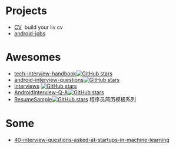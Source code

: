 

# Projects

- [CV](https://github.com/raphink/CV)  build your liv cv
- [android-jobs](https://github.com/android-cn/android-jobs)

# Awesomes
- [tech-interview-handbook](https://github.com/yangshun/tech-interview-handbook)[![GitHub stars](https://img.shields.io/github/stars/yangshun/tech-interview-handbook.svg?style=social&label=Star)](https://github.com/yangshun/tech-interview-handbook)
- [android-interview-questions](https://github.com/MindorksOpenSource/android-interview-questions)[![GitHub stars](https://img.shields.io/github/stars/MindorksOpenSource/android-interview-questions.svg?style=social&label=Star)](https://github.com/MindorksOpenSource/android-interview-questions)
- [interviews](https://github.com/kdn251/interviews) [![GitHub stars](https://img.shields.io/github/stars/kdn251/interviews.svg?style=social&label=Star)](https://github.com/kdn251/interviews)
- [AndroidInterview-Q-A](https://github.com/JackyAndroid/AndroidInterview-Q-A)[![GitHub stars](https://img.shields.io/github/stars/JackyAndroid/AndroidInterview-Q-A.svg?style=social&label=Star)](https://github.com/JackyAndroid/AndroidInterview-Q-A)
- [ResumeSample](https://github.com/geekcompany/ResumeSample)[![GitHub stars](https://img.shields.io/github/stars/geekcompany/ResumeSample.svg?style=social&label=Star)](https://github.com/geekcompany/ResumeSample) 程序员简历模板系列

# Some

- [40-interview-questions-asked-at-startups-in-machine-learning](https://www.analyticsvidhya.com/blog/2016/09/40-interview-questions-asked-at-startups-in-machine-learning-data-science/)
